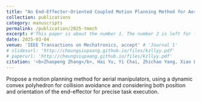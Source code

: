 ```yaml
---
title: "An End-Effector-Oriented Coupled Motion Planning Method for Aerial Manipulators in Constrained Environments"
collection: publications
category: manuscripts
permalink: /publication/2025-tmech
excerpt: #'This paper is about the number 1. The number 2 is left for future work.'
date: 2025-03-04
venue: 'IEEE Transactions on Mechatronics, accept' # 'Journal 1'
# slidesurl: 'http://cheungsiupaang.github.io/files/kzllyy.pdf'
# paperurl: 'http://cheungsiupaang.github.io/files/kzllyy.pdf'
citation: '<b>Zhaopeng Zhang</b>, Hai Yu, Yi Chai, Zhichao Yang, Xiao Liang*, Yongchun Fang, and Jianda Han'
---
```

<!-- Propose a hierarchical motion decomposition based visual servoing control scheme for aerial manipulators. -->
Propose a motion planning method for aerial manipulators, using a dynamic convex polyhedron for collision avoidance and considering both position and orientation of the end-effector for precise task execution.